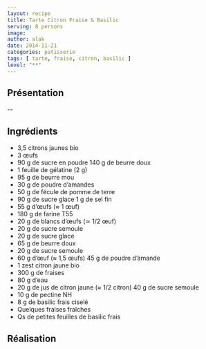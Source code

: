 ```yaml
---
layout: recipe
title: Tarte Citron Fraise & Basilic
serving: 8 persons
image: 
author: alak
date: 2014-11-21
categories: patisserie
tags: [ tarte, fraise, citron, basilic ]
level: "**"
---
```


## Présentation

--


## Ingrédients
* 3,5 citrons jaunes bio
* 3 œufs
* 90 g de sucre en poudre	140 g de beurre doux
* 1 feuille de gélatine (2 g)
* 95 g de beurre mou
* 30 g de poudre d’amandes
* 50 g de fécule de pomme de terre
* 90 g de sucre glace	1 g de sel fin
* 55 g d’œufs (≈ 1 œuf)
* 180 g de farine T55
* 20 g de blancs d’œufs (≃ 1/2 œuf)
* 20 g de sucre semoule
* 20 g de sucre glace
* 65 g de beurre doux
* 20 g de sucre semoule
* 60 g d’œuf (≈ 1,5 œufs)	45 g de poudre d’amande
* 1 zest citron jaune bio
* 300 g de fraises
* 80 g d’eau
* 20 g de jus de citron jaune (≈ 1/2 citron)	40 g de sucre semoule
* 10 g de pectine NH
* 8 g de basilic frais ciselé
* Quelques fraises fraîches
* Qs de petites feuilles de basilic frais

## Réalisation
